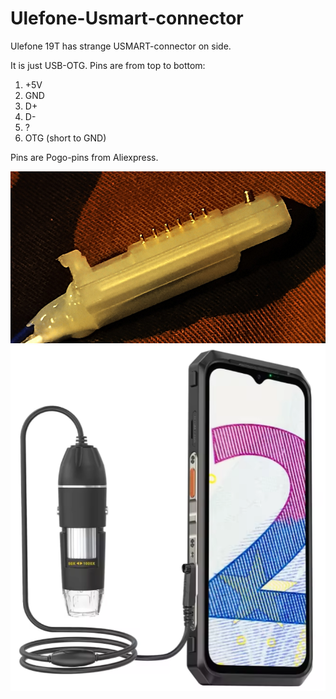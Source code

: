 # Ulefone-Usmart-connector
Ulefone 19T has strange USMART-connector on side.

It is just USB-OTG. Pins are from top to bottom:

1. +5V
2. GND 
3. D+
4. D-
5. ?
6. OTG (short to GND)

Pins are Pogo-pins from Aliexpress.

<img src=kuva2.jpg>

<img src=kuva.png>
